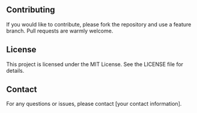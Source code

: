 
## Contributing
If you would like to contribute, please fork the repository and use a feature branch. Pull requests are warmly welcome.

## License
This project is licensed under the MIT License. See the LICENSE file for details.

## Contact
For any questions or issues, please contact [your contact information].
